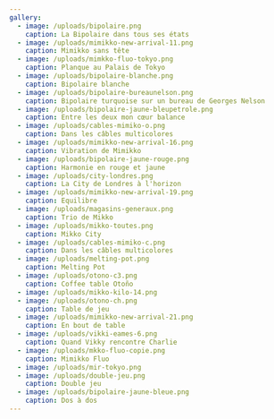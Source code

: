 ```yaml
---
gallery:
  - image: /uploads/bipolaire.png
    caption: La Bipolaire dans tous ses états
  - image: /uploads/mimikko-new-arrival-11.png
    caption: Mimikko sans tête
  - image: /uploads/mimkko-fluo-tokyo.png
    caption: Planque au Palais de Tokyo
  - image: /uploads/bipolaire-blanche.png
    caption: Bipolaire blanche
  - image: /uploads/bipolaire-bureaunelson.png
    caption: Bipolaire turquoise sur un bureau de Georges Nelson
  - image: /uploads/bipolaire-jaune-bleupetrole.png
    caption: Entre les deux mon cœur balance
  - image: /uploads/cables-mimiko-o.png
    caption: Dans les câbles multicolores
  - image: /uploads/mimikko-new-arrival-16.png
    caption: Vibration de Mimikko
  - image: /uploads/bipolaire-jaune-rouge.png
    caption: Harmonie en rouge et jaune
  - image: /uploads/city-londres.png
    caption: La City de Londres à l'horizon
  - image: /uploads/mimikko-new-arrival-19.png
    caption: Equilibre
  - image: /uploads/magasins-generaux.png
    caption: Trio de Mikko
  - image: /uploads/mikko-toutes.png
    caption: Mikko City
  - image: /uploads/cables-mimiko-c.png
    caption: Dans les câbles multicolores
  - image: /uploads/melting-pot.png
    caption: Melting Pot
  - image: /uploads/otono-c3.png
    caption: Coffee table Otoño
  - image: /uploads/mikko-kilo-14.png
  - image: /uploads/otono-ch.png
    caption: Table de jeu
  - image: /uploads/mimikko-new-arrival-21.png
    caption: En bout de table
  - image: /uploads/vikki-eames-6.png
    caption: Quand Vikky rencontre Charlie
  - image: /uploads/mkko-fluo-copie.png
    caption: Mimikko Fluo
  - image: /uploads/mir-tokyo.png
  - image: /uploads/double-jeu.png
    caption: Double jeu
  - image: /uploads/bipolaire-jaune-bleue.png
    caption: Dos à dos
---
```

